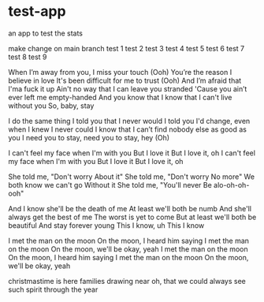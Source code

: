 # test-app
an app to test the stats

make change on main branch
test 1
test 2
test 3
test 4
test 5
test 6
test 7
test 8
test 9

When I’m away from you, I miss your touch (Ooh)
You’re the reason I believe in love
It's been difficult for me to trust (Ooh)
And I’m afraid that I'ma fuck it up
Ain't no way that I can leave you stranded
'Cause you ain’t ever left me empty-handed
And you know that I know that I can't live without you
So, baby, stay

I do the same thing I told you that I never would
I told you I'd change, even when I knew I never could
I know that I can’t find nobody else as good as you
I need you to stay, need you to stay, hey (Oh)

I can't feel my face when I'm with you
But I love it
But I love it, oh
I can't feel my face when I'm with you
But I love it
But I love it, oh

She told me, "Don't worry
About it"
She told me, "Don't worry
No more"
We both know we can't go
Without it
She told me, "You'll never
Be alo-oh-oh-ooh"

And I know she'll be the death of me
At least we'll both be numb
And she'll always get the best of me
The worst is yet to come
But at least we'll both be beautiful
And stay forever young
This I know, uh
This I know

I met the man on the moon
On the moon, I heard him saying
I met the man on the moon
On the moon, we'll be okay, yeah
I met the man on the moon
On the moon, I heard him saying
I met the man on the moon
On the moon, we'll be okay, yeah

christmastime is here
families drawing near
oh, that we could always see
such spirit through the year
